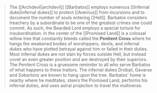 > The [[Archdevil|archdevil]] [[Barbatos]] employs numerous [[Infernal duke|infernal dukes]] to protect [[Avernus]] from incursions and to document the number of souls entering [[Hell]]. Barbatos considers treachery by a subordinate to be one of the greatest crimes one could commit. As such, the Bearded Lord employs a special torture for insubordination. In the center of the [[Promised Land]] is a colossal willow tree that constantly bleeds called the **Penitent Cross** where he hangs the weakened bodies of worshippers, devils, and infernal dukes who have plotted betrayal against him or failed in their duties. Most infernal dukes are not slain by forces outside Hell, but instead covet an even greater position and are destroyed by their superiors. The Penitent Cross is a gruesome reminder to all who serve Barbatos of what happens to these traitors. The infernal dukes Drobail, Gavarse and Sobartonz are known to hang upon the tree. Barbatos' home is nearby where he meditates, steers the Promised Land, performs his infernal duties, and uses astral projection to travel the multiverse.








